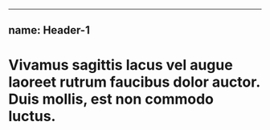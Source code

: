 
---
name: Header-1
---
<h1 class="header-1">Vivamus sagittis lacus vel augue laoreet rutrum faucibus dolor auctor. Duis mollis, est non commodo luctus.</h1>
